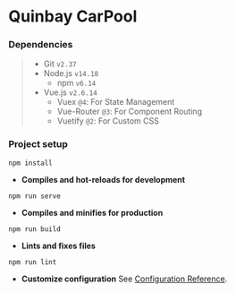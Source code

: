# Quinbay CarPool

### Dependencies
> * Git `v2.37`
> * Node.js `v14.18`
>   * npm `v6.14` 
> * Vue.js `v2.6.14`
>   * Vuex `@4`: For State Management
>   * Vue-Router `@3`: For Component Routing
>   * Vuetify `@2`: For Custom CSS


### Project setup

 
```
npm install
```

* **Compiles and hot-reloads for development**
```
npm run serve
```

* **Compiles and minifies for production**
```
npm run build
```

* **Lints and fixes files**
```
npm run lint
```

* **Customize configuration**
See [Configuration Reference](https://cli.vuejs.org/config/).

```
